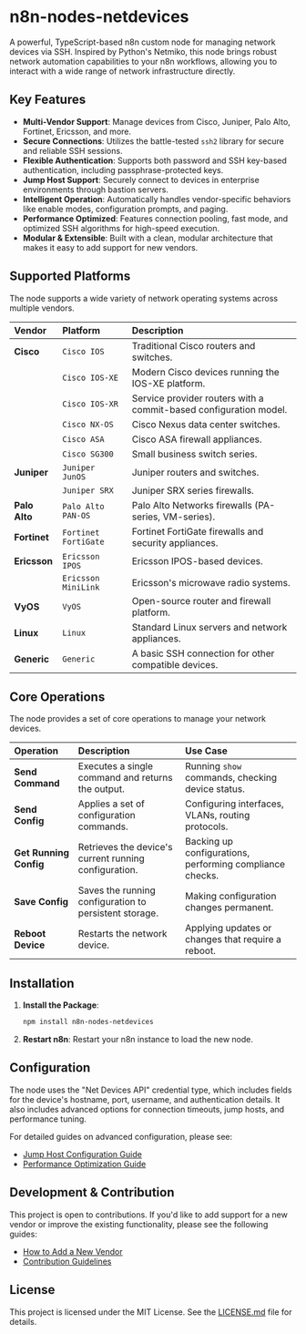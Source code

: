 # n8n-nodes-netdevices

A powerful, TypeScript-based n8n custom node for managing network devices via SSH. Inspired by Python's Netmiko, this node brings robust network automation capabilities to your n8n workflows, allowing you to interact with a wide range of network infrastructure directly.

## Key Features

-   **Multi-Vendor Support**: Manage devices from Cisco, Juniper, Palo Alto, Fortinet, Ericsson, and more.
-   **Secure Connections**: Utilizes the battle-tested `ssh2` library for secure and reliable SSH sessions.
-   **Flexible Authentication**: Supports both password and SSH key-based authentication, including passphrase-protected keys.
-   **Jump Host Support**: Securely connect to devices in enterprise environments through bastion servers.
-   **Intelligent Operation**: Automatically handles vendor-specific behaviors like enable modes, configuration prompts, and paging.
-   **Performance Optimized**: Features connection pooling, fast mode, and optimized SSH algorithms for high-speed execution.
-   **Modular & Extensible**: Built with a clean, modular architecture that makes it easy to add support for new vendors.

## Supported Platforms

The node supports a wide variety of network operating systems across multiple vendors.

| Vendor | Platform | Description |
| :--- | :--- | :--- |
| **Cisco** | `Cisco IOS` | Traditional Cisco routers and switches. |
| | `Cisco IOS-XE` | Modern Cisco devices running the IOS-XE platform. |
| | `Cisco IOS-XR` | Service provider routers with a commit-based configuration model. |
| | `Cisco NX-OS` | Cisco Nexus data center switches. |
| | `Cisco ASA` | Cisco ASA firewall appliances. |
| | `Cisco SG300` | Small business switch series. |
| **Juniper** | `Juniper JunOS` | Juniper routers and switches. |
| | `Juniper SRX` | Juniper SRX series firewalls. |
| **Palo Alto** | `Palo Alto PAN-OS` | Palo Alto Networks firewalls (PA-series, VM-series). |
| **Fortinet** | `Fortinet FortiGate` | Fortinet FortiGate firewalls and security appliances. |
| **Ericsson** | `Ericsson IPOS` | Ericsson IPOS-based devices. |
| | `Ericsson MiniLink`| Ericsson's microwave radio systems. |
| **VyOS** | `VyOS` | Open-source router and firewall platform. |
| **Linux** | `Linux` | Standard Linux servers and network appliances. |
| **Generic** | `Generic` | A basic SSH connection for other compatible devices. |

## Core Operations

The node provides a set of core operations to manage your network devices.

| Operation | Description | Use Case |
| :--- | :--- | :--- |
| **Send Command** | Executes a single command and returns the output. | Running `show` commands, checking device status. |
| **Send Config** | Applies a set of configuration commands. | Configuring interfaces, VLANs, routing protocols. |
| **Get Running Config**| Retrieves the device's current running configuration. | Backing up configurations, performing compliance checks. |
| **Save Config** | Saves the running configuration to persistent storage. | Making configuration changes permanent. |
| **Reboot Device** | Restarts the network device. | Applying updates or changes that require a reboot. |

## Installation

1.  **Install the Package**:
    ```bash
    npm install n8n-nodes-netdevices
    ```
2.  **Restart n8n**:
    Restart your n8n instance to load the new node.

## Configuration

The node uses the "Net Devices API" credential type, which includes fields for the device's hostname, port, username, and authentication details. It also includes advanced options for connection timeouts, jump hosts, and performance tuning.

For detailed guides on advanced configuration, please see:
-   [Jump Host Configuration Guide](JUMP_HOST_GUIDE.md)
-   [Performance Optimization Guide](PERFORMANCE_OPTIMIZATION_GUIDE.md)

## Development & Contribution

This project is open to contributions. If you'd like to add support for a new vendor or improve the existing functionality, please see the following guides:

-   [How to Add a New Vendor](VENDOR_GUIDE.md)
-   [Contribution Guidelines](CONTRIBUTING.md)

## License

This project is licensed under the MIT License. See the [LICENSE.md](LICENSE.md) file for details.
